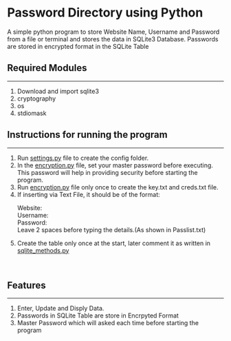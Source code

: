 # <b>Password Directory using Python</b>

A simple python program to store Website Name, Username and Password from a file or terminal and stores the data in SQLite3 Database. Passwords are stored in encrypted format in the SQLite Table



## Required Modules
---
1. Download and import sqlite3
2. cryptography
3. os
4. stdiomask

## Instructions for running the program
----
1. Run [settings.py](https://github.com/yashshimpi29/Password-Directory-using-Python/blob/master/settings.py) file to create the config folder.
2. In the [encryption.py](https://github.com/yashshimpi29/Password-Directory-using-Python/blob/master/encryption.py) file, set your master password before executing. This password will help in providing security before starting the program.
3. Run [encryption.py](https://github.com/yashshimpi29/Password-Directory-using-Python/blob/master/encryption.py) file only once to create the key.txt and creds.txt file.
4. If inserting via Text File, it should be of the format:
    <p>
    Website:
    <br> 
    Username:
    <br>
    Password:
    <br>
    Leave 2 spaces before typing the details.(As shown in Passlist.txt) 
5. Create the table only once at the start, later comment it as written in [sqlite_methods.py](https://github.com/yashshimpi29/Password-Directory-using-Python/blob/master/sqlite_methods.py)   

<br>

## Features
---
1. Enter, Update and Disply Data.
2. Passwords in SQLite Table are store in Encrpyted Format
3. Master Password which will asked each time before starting the program